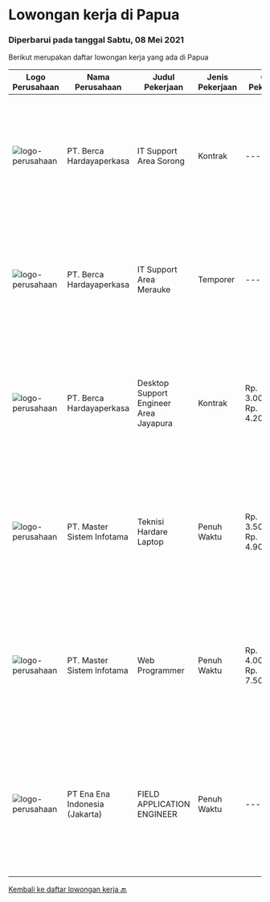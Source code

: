 
  # Lowongan kerja di Papua

  ### Diperbarui pada tanggal Sabtu, 08 Mei 2021

  Berikut merupakan daftar lowongan kerja yang ada di Papua

  |Logo Perusahaan | Nama Perusahaan | Judul Pekerjaan | Jenis Pekerjaan | Gaji Pekerjaan | Lokasi | Deskripsi | Tanggal diunggah | Pranala |
  | -------------- | --------------- | --------------- | --------- | --------- | -------------- | ------- | ----------- | ----------- |
  |![logo-perusahaan](https://image-service-cdn.seek.com.au/0c900ac2b5b1a2cf9bee651ce5d069e68ff14c92/ee4dce1061f3f616224767ad58cb2fc751b8d2dc)|PT. Berca Hardayaperkasa|IT Support Area Sorong|Kontrak|---|Papua|Responsibilities : Notebook hardware troubleshoot, such as RAM, Hardisk, VGA Manage server : windows, linux , mail server Technical documentations of...|Jumat, 07 Mei 2021|https://www.jobstreet.co.id/id/job/it-support-area-sorong-3527133?token=0~c6550933-2ff7-4c3b-94a2-d05a01d87bd0&sectionRank=1&jobId=jobstreet-id-job-3527133|
|![logo-perusahaan](https://image-service-cdn.seek.com.au/0c900ac2b5b1a2cf9bee651ce5d069e68ff14c92/ee4dce1061f3f616224767ad58cb2fc751b8d2dc)|PT. Berca Hardayaperkasa|IT Support Area Merauke|Temporer|---|Merauke|Responsibilities : Notebook hardware troubleshoot, such as RAM, Hardisk, VGA Manage server : windows, linux , mail server Technical documentations of...|Jumat, 07 Mei 2021|https://www.jobstreet.co.id/id/job/it-support-area-merauke-3527138?token=0~c6550933-2ff7-4c3b-94a2-d05a01d87bd0&sectionRank=2&jobId=jobstreet-id-job-3527138|
|![logo-perusahaan](https://image-service-cdn.seek.com.au/0c900ac2b5b1a2cf9bee651ce5d069e68ff14c92/ee4dce1061f3f616224767ad58cb2fc751b8d2dc)|PT. Berca Hardayaperkasa|Desktop Support Engineer Area Jayapura|Kontrak|Rp. 3.000.000-Rp. 4.200.000|Jayapura|Delivery the implementation and provide PC, Printer, and Networking. Analyze and diagnose technical issues and give fast problem resolution Technical...|Selasa, 04 Mei 2021|https://www.jobstreet.co.id/id/job/desktop-support-engineer-area-jayapura-3523410?token=0~c6550933-2ff7-4c3b-94a2-d05a01d87bd0&sectionRank=3&jobId=jobstreet-id-job-3523410|
|![logo-perusahaan](https://image-service-cdn.seek.com.au/2f13fa8d9665580b44c4bdc2276de5ec364a7ab7/ee4dce1061f3f616224767ad58cb2fc751b8d2dc)|PT. Master Sistem Infotama|Teknisi Hardare Laptop|Penuh Waktu|Rp. 3.500.000-Rp. 4.900.000|Papua|Menangani keluhan customer Menganalisis kerusakan rangkaian elektronika pada produk Melakukan repair/eskalasi sesuai analisis kerusakan baik itu...|Selasa, 04 Mei 2021|https://www.jobstreet.co.id/id/job/teknisi-hardare-laptop-3523209?token=0~c6550933-2ff7-4c3b-94a2-d05a01d87bd0&sectionRank=4&jobId=jobstreet-id-job-3523209|
|![logo-perusahaan](https://image-service-cdn.seek.com.au/2f13fa8d9665580b44c4bdc2276de5ec364a7ab7/ee4dce1061f3f616224767ad58cb2fc751b8d2dc)|PT. Master Sistem Infotama|Web Programmer|Penuh Waktu|Rp. 4.000.000-Rp. 7.500.000|Papua|PT. Master SIstem Infotama (MSI Group) merupakan perusahaan yang bergerak di bidang IT Hardware &amp; Networking. Berdiri sejak tahun 2012 di Nabire...|Senin, 03 Mei 2021|https://www.jobstreet.co.id/id/job/web-programmer-3523088?token=0~c6550933-2ff7-4c3b-94a2-d05a01d87bd0&sectionRank=5&jobId=jobstreet-id-job-3523088|
|![logo-perusahaan](https://image-service-cdn.seek.com.au/64b85e3aa2e588c81270eb30de69a6443b184393/ee4dce1061f3f616224767ad58cb2fc751b8d2dc)|PT Ena Ena Indonesia (Jakarta)|FIELD APPLICATION ENGINEER|Penuh Waktu|---|Papua|ENA INDONESIA adalah perusahaan solusi IT di bidang kesehatan, pendidikan dan pemerintahan, mencari  FIELD APPLICATION ENGINEER Yang terbeban untuk...|Rabu, 21 April 2021|https://www.jobstreet.co.id/id/job/field-application-engineer-3504960?token=0~c6550933-2ff7-4c3b-94a2-d05a01d87bd0&sectionRank=6&jobId=jobstreet-id-job-3504960|


  [Kembali ke daftar lowongan kerja 🔙](../README.md#daftar-lowongan-kerja)
  